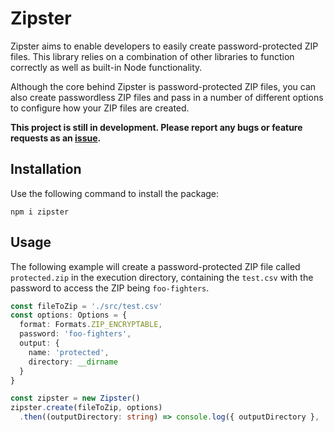 # Zipster

Zipster aims to enable developers to easily create password-protected ZIP files. This library relies on a combination of
other libraries to function correctly as well as built-in Node functionality.

Although the core behind Zipster is password-protected ZIP files, you can also create passwordless ZIP files and pass in
a number of different options to configure how your ZIP files are created.

**This project is still in development. Please report any bugs or feature requests as an 
[issue](https://github.com/ToeFungi/zipper/issues/new).**

## Installation 

Use the following command to install the package:

```
npm i zipster
```

## Usage

The following example will create a password-protected ZIP file called `protected.zip` in the execution directory, 
containing the `test.csv` with the password to access the ZIP being `foo-fighters`.

```typescript
const fileToZip = './src/test.csv'
const options: Options = {
  format: Formats.ZIP_ENCRYPTABLE,
  password: 'foo-fighters',
  output: {
    name: 'protected',
    directory: __dirname
  }
}

const zipster = new Zipster()
zipster.create(fileToZip, options)
  .then((outputDirectory: string) => console.log({ outputDirectory }, 'Successfully created ZIP'))
```

